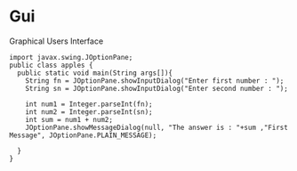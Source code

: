 # Gui
Graphical Users Interface

    import javax.swing.JOptionPane;
    public class apples {
      public static void main(String args[]){
        String fn = JOptionPane.showInputDialog("Enter first number : ");
        String sn = JOptionPane.showInputDialog("Enter second number : ");

        int num1 = Integer.parseInt(fn);
        int num2 = Integer.parseInt(sn);
        int sum = num1 + num2;
        JOptionPane.showMessageDialog(null, "The answer is : "+sum ,"First Message", JOptionPane.PLAIN_MESSAGE);

      } 
    }
